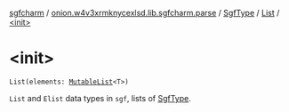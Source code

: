 [sgfcharm](../../../index.md) / [onion.w4v3xrmknycexlsd.lib.sgfcharm.parse](../../index.md) / [SgfType](../index.md) / [List](index.md) / [&lt;init&gt;](./-init-.md)

# &lt;init&gt;

`List(elements: `[`MutableList`](https://kotlinlang.org/api/latest/jvm/stdlib/kotlin.collections/-mutable-list/index.html)`<T>)`

`List` and `Elist` data types in `sgf`, lists of [SgfType](../index.md).

